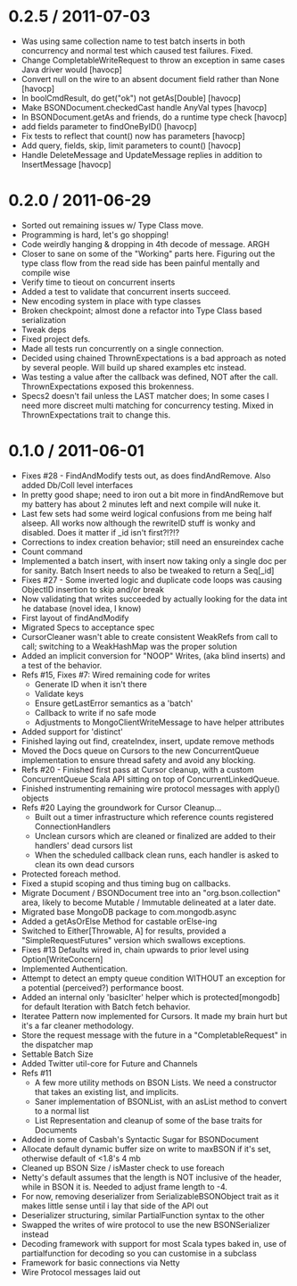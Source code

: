 
0.2.5 / 2011-07-03 
==================

  * Was using same collection name to test batch inserts in both concurrency and normal test which caused test failures.  Fixed.
  * Change CompletableWriteRequest to throw an exception in same cases Java driver would [havocp]
  * Convert null on the wire to an absent document field rather than None [havocp]
  * In boolCmdResult, do get("ok") not getAs[Double] [havocp]
  * Make BSONDocument.checkedCast handle AnyVal types [havocp]
  * In BSONDocument.getAs and friends, do a runtime type check [havocp]
  * add fields parameter to findOneByID() [havocp]
  * Fix tests to reflect that count() now has parameters [havocp] 
  * Add query, fields, skip, limit parameters to count() [havocp]
  * Handle DeleteMessage and UpdateMessage replies in addition to InsertMessage [havocp]

0.2.0 / 2011-06-29 
==================

  * Sorted out remaining issues w/ Type Class move.
  * Programming is hard, let's go shopping!
  * Code weirdly hanging & dropping in 4th decode  of message.  ARGH
  * Closer to sane on some of the "Working" parts here.  Figuring out the type class flow from the read side has been painful mentally and compile wise
  * Verify time to tieout on concurrent inserts
  * Added a test to validate that concurrent inserts succeed.
  * New encoding system in place with type classes
  * Broken checkpoint; almost done a refactor into Type Class based serialization
  * Tweak deps
  * Fixed project defs.
  * Made all tests run concurrently on a single connection.
  * Decided using chained ThrownExpectations is a bad approach as noted by several people.  Will build up shared examples etc instead.
  * Was testing a value after the callback was defined, NOT after the call. ThrownExpectations exposed this brokenness.
  * Specs2 doesn't fail unless the LAST matcher does; In some cases I need more discreet multi matching for concurrency testing.  Mixed in ThrownExpectations trait to change this.

0.1.0 / 2011-06-01 
==================

  * Fixes #28 - FindAndModify tests out, as does findAndRemove.  Also added Db/Coll level interfaces
  * In pretty good shape; need to iron out a bit more in findAndRemove but my battery has about 2 minutes left and next compile will nuke it.
  * Last few sets had some weird logical confusions from me being half alseep.  All works now although the rewriteID stuff is wonky and disabled.  Does it matter if _id isn't first?!?!?
  * Corrections to index creation behavior; still need an ensureindex cache
  * Count command
  * Implemented a batch insert, with insert now taking only a single doc per for sanity.  Batch Insert needs to also be tweaked to return a Seq[_id]
  * Fixes #27 - Some inverted logic and duplicate code loops was causing ObjectID insertion to skip and/or break
  * Now validating that writes succeeded by actually looking for the data int he database (novel idea, I know)
  * First layout of findAndModify
  * Migrated Specs to acceptance spec
  * CursorCleaner wasn't able to create consistent WeakRefs from call to call; switching to a WeakHashMap was the proper solution
  * Added an implicit conversion for "NOOP" Writes, (aka blind inserts) and a test of the behavior.
  * Refs #15, Fixes #7: Wired remaining code for writes     
    - Generate ID when it isn't there     
    - Validate keys     
    - Ensure getLastError semantics as a 'batch'
    - Callback to write if no safe mode    
    - Adjustments to MongoClientWriteMessage to have helper attributes
  * Added support for 'distinct'
  * Finished laying out find, createIndex, insert, update remove methods
  * Moved the Docs queue on Cursors to the new ConcurrentQueue implementation to ensure thread safety and avoid any blocking.
  * Refs #20 - Finished first pass at Cursor cleanup, with a custom ConcurrentQueue Scala API sitting on top of ConcurrentLinkedQueue.
  * Finished instrumenting remaining wire protocol messages with apply() objects
  * Refs #20 Laying the groundwork for Cursor Cleanup...    
    - Built out a timer infrastructure which reference counts registered ConnectionHandlers    
    - Unclean cursors which are cleaned or finalized are added to their handlers' dead cursors list     
    - When the scheduled callback clean runs, each handler is asked to clean its own dead cursors
  * Protected foreach method.
  * Fixed a stupid scoping and thus timing bug on callbacks.
  * Migrate Document / BSONDocument tree into an "org.bson.collection" area, likely to become Mutable / Immutable delineated at a later date.
  * Migrated base MongoDB package to com.mongodb.async
  * Added a getAsOrElse Method for castable orElse-ing
  * Switched to Either[Throwable, A] for results, provided a "SimpleRequestFutures" version which swallows exceptions.
  * Fixes #13 Defaults wired in, chain upwards to prior level using Option[WriteConcern]
  * Implemented Authentication.
  * Attempt to detect an empty queue condition WITHOUT an exception for a potential (perceived?)  performance boost.
  * Added an internal only 'basicIter' helper which is protected[mongodb] for default Iteration with Batch fetch behavior.
  * Iteratee Pattern now implemented for Cursors.  It made my brain hurt but it's a far cleaner methodology.
  * Store the request message with the future in a "CompletableRequest" in the dispatcher map
  * Settable Batch Size 
  * Added Twitter util-core for Future and Channels
  * Refs #11 
    - A few more utility methods on BSON Lists.  We need a constructor that takes an existing list, and implicits.
    - Saner implementation of BSONList, with an asList method to convert to a normal list
    - List Representation and cleanup of some of the base traits for Documents
  * Added in some of Casbah's Syntactic Sugar for BSONDocument
  * Allocate default dynamic buffer size on write to maxBSON if it's set, otherwise default of <1.8's 4 mb
  * Cleaned up BSON Size / isMaster check to use foreach
  * Netty's default assumes that the length is NOT inclusive of the header, while in BSON it is.  Needed to adjust frame length to -4.
  * For now, removing deserializer from SerializableBSONObject trait as it makes little sense until i lay that side of the API out
  * Deserializer structuring, similar PartialFunction syntax to the other
  * Swapped the writes of wire protocol to use the new BSONSerializer instead
  * Decoding framework with support for most Scala types baked in, use of partialfunction for decoding so you can customise in a subclass
  * Framework for basic connections via Netty
  * Wire Protocol messages laid out 
